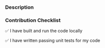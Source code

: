 ### Description
<!-- Describe the intent of your changes -->


### Contribution Checklist
:white_check_mark: I have built and run the code locally

:white_check_mark: I have written passing unit tests for my code

